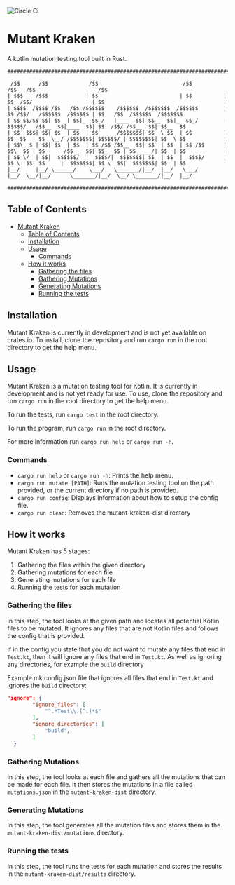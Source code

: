 ![Circle Ci](https://circleci.com/gh/JosueMolinaMorales/mutant-kraken.svg?style=svg&circle-token=d0cc1fa43125de020e6ecba72aca15c607073190)

# Mutant Kraken

A kotlin mutation testing tool built in Rust.

```
#################################################################################################################################

 /$$      /$$             /$$                           /$$           /$$   /$$                    /$$
| $$$    /$$$            | $$                          | $$          | $$  /$$/                   | $$
| $$$$  /$$$$ /$$   /$$ /$$$$$$    /$$$$$$  /$$$$$$$  /$$$$$$        | $$ /$$/   /$$$$$$  /$$$$$$ | $$   /$$  /$$$$$$  /$$$$$$$
| $$ $$/$$ $$| $$  | $$|_  $$_/   |____  $$| $$__  $$|_  $$_/        | $$$$$/   /$$__  $$|____  $$| $$  /$$/ /$$__  $$| $$__  $$
| $$  $$$| $$| $$  | $$  | $$      /$$$$$$$| $$  \ $$  | $$          | $$  $$  | $$  \__/ /$$$$$$$| $$$$$$/ | $$$$$$$$| $$  \ $$
| $$\  $ | $$| $$  | $$  | $$ /$$ /$$__  $$| $$  | $$  | $$ /$$      | $$\  $$ | $$      /$$__  $$| $$_  $$ | $$_____/| $$  | $$
| $$ \/  | $$|  $$$$$$/  |  $$$$/|  $$$$$$$| $$  | $$  |  $$$$/      | $$ \  $$| $$     |  $$$$$$$| $$ \  $$|  $$$$$$$| $$  | $$
|__/     |__/ \______/    \___/   \_______/|__/  |__/   \___/        |__/  \__/|__/      \_______/|__/  \__/ \_______/|__/  |__/

#################################################################################################################################
```

## Table of Contents

- [Mutant Kraken](#mutant-kraken)
  - [Table of Contents](#table-of-contents)
  - [Installation](#installation)
  - [Usage](#usage)
    - [Commands](#commands)
  - [How it works](#how-it-works)
    - [Gathering the files](#gathering-the-files)
    - [Gathering Mutations](#gathering-mutations)
    - [Generating Mutations](#generating-mutations)
    - [Running the tests](#running-the-tests)

## Installation

Mutant Kraken is currently in development and is not yet available on crates.io. To install, clone the repository and run `cargo run` in the root directory to get the help menu.

## Usage

Mutant Kraken is a mutation testing tool for Kotlin. It is currently in development and is not yet ready for use. To use, clone the repository and run `cargo run` in the root directory to get the help menu.

To run the tests, run `cargo test` in the root directory.

To run the program, run `cargo run` in the root directory.

For more information run `cargo run help` or `cargo run -h`.

### Commands

- `cargo run help` or `cargo run -h`: Prints the help menu.
- `cargo run mutate [PATH]`: Runs the mutation testing tool on the path provided, or the current directory if no path is provided.
- `cargo run config`: Displays information about how to setup the config file.
- `cargo run clean`: Removes the mutant-kraken-dist directory

## How it works

Mutant Kraken has 5 stages:

1. Gathering the files within the given directory
2. Gathering mutations for each file
3. Generating mutations for each file
4. Running the tests for each mutation

### Gathering the files

In this step, the tool looks at the given path and locates all potential Kotlin files to be mutated. It ignores any files that are not Kotlin files and follows the config that is provided.

If in the config you state that you do not want to mutate any files that end in `Test.kt`, then it will ignore any files that end in `Test.kt`. As well as ignoring any directories, for example the `build` directory

Example mk.config.json file that ignores all files that end in `Test.kt` and ignores the `build` directory:

```json
"ignore": {
        "ignore_files": [
            "^.*Test\\.[^.]*$"
        ],
        "ignore_directories": [
            "build",
        ]
  }
```

### Gathering Mutations

In this step, the tool looks at each file and gathers all the mutations that can be made for each file. It then stores the mutations in a file called `mutations.json` in the `mutant-kraken-dist` directory.

### Generating Mutations

In this step, the tool generates all the mutation files and stores them in the `mutant-kraken-dist/mutations` directory.

### Running the tests

In this step, the tool runs the tests for each mutation and stores the results in the `mutant-kraken-dist/results` directory.
